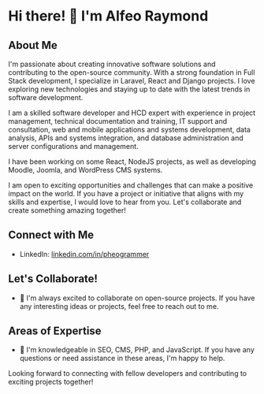 # Hi there! 👋 I'm Alfeo Raymond

## About Me
I'm passionate about creating innovative software solutions and contributing to the open-source community. With a strong foundation in Full Stack development, I specialize in Laravel, React and Django projects. I love exploring new technologies and staying up to date with the latest trends in software development.

I am a skilled software developer and HCD expert with experience in project management, technical documentation and training, IT support and consultation, web and mobile applications and systems development, data analysis, APIs and systems integration, and database administration and server configurations and management.

I have been working on some React, NodeJS projects, as well as developing Moodle, Joomla, and WordPress CMS systems.

I am open to exciting opportunities and challenges that can make a positive impact on the world. If you have a project or initiative that aligns with my skills and expertise, I would love to hear from you. Let's collaborate and create something amazing together!

## Connect with Me
- LinkedIn: [linkedin.com/in/pheogrammer](https://www.linkedin.com/in/pheogrammer)

## Let's Collaborate!
- 👯 I'm always excited to collaborate on open-source projects. If you have any interesting ideas or projects, feel free to reach out to me.

## Areas of Expertise
- 💬 I'm knowledgeable in SEO, CMS, PHP, and JavaScript. If you have any questions or need assistance in these areas, I'm happy to help.

Looking forward to connecting with fellow developers and contributing to exciting projects together!
